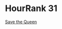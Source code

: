 # HourRank 31

[Save the Queen](https://www.hackerrank.com/contests/hourrank-31/challenges/save-the-queen/problem)
